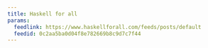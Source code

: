 ```yaml
---
title: Haskell for all
params:
  feedlink: https://www.haskellforall.com/feeds/posts/default
  feedid: 0c2aa5ba0d04f8e782669b8c9d7c7f44
---
```

